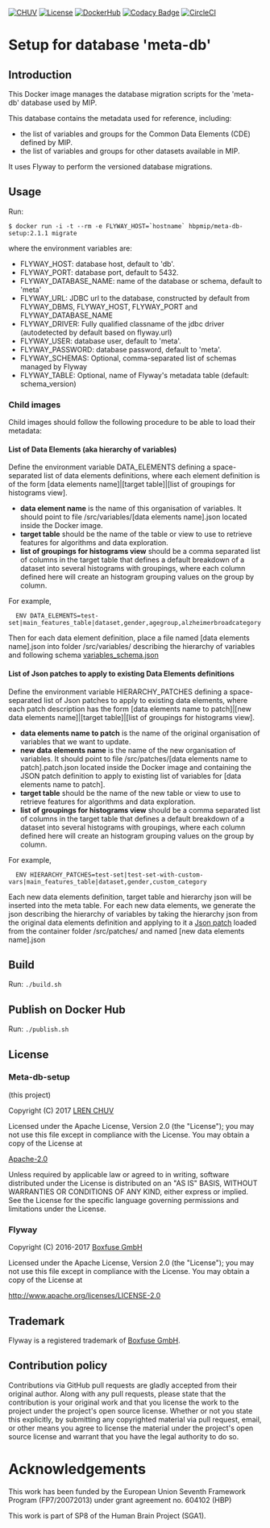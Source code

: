 [![CHUV](https://img.shields.io/badge/CHUV-LREN-AF4C64.svg)](https://www.unil.ch/lren/en/home.html) [![License](https://img.shields.io/badge/license-Apache--2.0-blue.svg)](https://github.com/LREN-CHUV/meta-db-setup/blob/master/LICENSE) [![DockerHub](https://img.shields.io/badge/docker-hbpmip%2Fmeta--db--setup-008bb8.svg)](https://hub.docker.com/r/hbpmip/meta-db-setup/) [![Codacy Badge](https://api.codacy.com/project/badge/Grade/f3d7d66596844196bb8912f18bb33931)](https://www.codacy.com/app/hbpmip/meta-db-setup?utm_source=github.com&amp;utm_medium=referral&amp;utm_content=LREN-CHUV/meta-db-setup&amp;utm_campaign=Badge_Grade)
[![CircleCI](https://circleci.com/gh/LREN-CHUV/meta-db-setup.svg?style=svg)](https://circleci.com/gh/LREN-CHUV/meta-db-setup)

# Setup for database 'meta-db'

## Introduction

This Docker image manages the database migration scripts for the 'meta-db' database used by MIP.

This database contains the metadata used for reference, including:

* the list of variables and groups for the Common Data Elements (CDE) defined by MIP.
* the list of variables and groups for other datasets available in MIP.

It uses Flyway to perform the versioned database migrations.

## Usage

Run:

```console
$ docker run -i -t --rm -e FLYWAY_HOST=`hostname` hbpmip/meta-db-setup:2.1.1 migrate
```

where the environment variables are:

* FLYWAY_HOST: database host, default to 'db'.
* FLYWAY_PORT: database port, default to 5432.
* FLYWAY_DATABASE_NAME: name of the database or schema, default to 'meta'
* FLYWAY_URL: JDBC url to the database, constructed by default from FLYWAY_DBMS, FLYWAY_HOST, FLYWAY_PORT and FLYWAY_DATABASE_NAME
* FLYWAY_DRIVER: Fully qualified classname of the jdbc driver (autodetected by default based on flyway.url)
* FLYWAY_USER: database user, default to 'meta'.
* FLYWAY_PASSWORD: database password, default to 'meta'.
* FLYWAY_SCHEMAS: Optional, comma-separated list of schemas managed by Flyway
* FLYWAY_TABLE: Optional, name of Flyway's metadata table (default: schema_version)

### Child images

Child images should follow the following procedure to be able to load their metadata:

#### List of Data Elements (aka hierarchy of variables)

Define the environment variable DATA_ELEMENTS defining a space-separated list of data elements definitions, where each element definition is of the form [data elements name]|[target table]|[list of groupings for histograms view].

* __data element name__ is the name of this organisation of variables. It should point to file /src/variables/[data elements name].json located inside the Docker image.
* __target table__ should be the name of the table or view to use to retrieve features for algorithms and data exploration.
* __list of groupings for histograms view__ should be a comma separated list of columns in the target table that defines a default breakdown of a dataset into several histograms with groupings, where each column defined here will create an histogram grouping values on the group by column.

For example,

```
  ENV DATA_ELEMENTS=test-set|main_features_table|dataset,gender,agegroup,alzheimerbroadcategory
```

Then for each data element definition, place a file named [data elements name].json into folder /src/variables/ describing the hierarchy of variables and following schema [variables_schema.json](variables_schema.json)

#### List of Json patches to apply to existing Data Elements definitions

Define the environment variable HIERARCHY_PATCHES defining a space-separated list of Json patches to apply to existing data elements, where each patch description has the form [data elements name to patch]|[new data elements name]|[target table]|[list of groupings for histograms view].

* __data elements name to patch__ is the name of the original organisation of variables that we want to update.
* __new data elements name__ is the name of the new organisation of variables. It should point to file /src/patches/[data elements name to patch].patch.json located inside the Docker image and containing the JSON patch definition to apply to existing list of variables for [data elements name to patch].
* __target table__ should be the name of the new table or view to use to retrieve features for algorithms and data exploration.
* __list of groupings for histograms view__ should be a comma separated list of columns in the target table that defines a default breakdown of a dataset into several histograms with groupings, where each column defined here will create an histogram grouping values on the group by column.

For example,

```
  ENV HIERARCHY_PATCHES=test-set|test-set-with-custom-vars|main_features_table|dataset,gender,custom_category
```

Each new data elements definition, target table and hierarchy json will be inserted into the meta table. For each new data elements, we generate the json describing the hierarchy of variables by taking the hierarchy json from the original data elements definition and applying to it a [Json patch](http://jsonpatch.com/) loaded from the container folder /src/patches/ and named [new data elements name].json

## Build

Run: `./build.sh`

## Publish on Docker Hub

Run: `./publish.sh`

## License

### Meta-db-setup

(this project)

Copyright (C) 2017 [LREN CHUV](https://www.unil.ch/lren/en/home.html)

Licensed under the Apache License, Version 2.0 (the "License");
you may not use this file except in compliance with the License.
You may obtain a copy of the License at

[Apache-2.0](http://www.apache.org/licenses/LICENSE-2.0)

Unless required by applicable law or agreed to in writing, software
distributed under the License is distributed on an "AS IS" BASIS,
WITHOUT WARRANTIES OR CONDITIONS OF ANY KIND, either express or implied.
See the License for the specific language governing permissions and
limitations under the License.

### Flyway

Copyright (C) 2016-2017 [Boxfuse GmbH](https://boxfuse.com)

Licensed under the Apache License, Version 2.0 (the "License");
you may not use this file except in compliance with the License.
You may obtain a copy of the License at

http://www.apache.org/licenses/LICENSE-2.0

## Trademark
Flyway is a registered trademark of [Boxfuse GmbH](https://boxfuse.com).


## Contribution policy ##

Contributions via GitHub pull requests are gladly accepted from their original author. Along with
any pull requests, please state that the contribution is your original work and that you license
the work to the project under the project's open source license. Whether or not you state this
explicitly, by submitting any copyrighted material via pull request, email, or other means you
agree to license the material under the project's open source license and warrant that you have the
legal authority to do so.

# Acknowledgements

This work has been funded by the European Union Seventh Framework Program (FP7/2007­2013) under grant agreement no. 604102 (HBP)

This work is part of SP8 of the Human Brain Project (SGA1).
